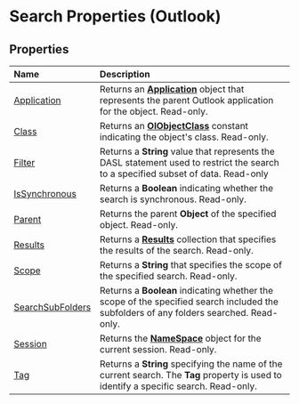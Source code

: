 
# Search Properties (Outlook)

## Properties



|**Name**|**Description**|
|:-----|:-----|
|[Application](9db2bcd4-d191-68c9-dd2a-f14a8372d541.md)|Returns an  **[Application](797003e7-ecd1-eccb-eaaf-32d6ddde8348.md)** object that represents the parent Outlook application for the object. Read-only.|
|[Class](178d0f62-75f9-20bd-d6dc-bcf04ae37422.md)|Returns an  **[OlObjectClass](33d724b3-df3c-2a7f-a80f-93b66d96f588.md)** constant indicating the object's class. Read-only.|
|[Filter](f6040465-da73-56f6-edb7-06d93bb8b531.md)|Returns a  **String** value that represents the DASL statement used to restrict the search to a specified subset of data. Read-only|
|[IsSynchronous](e240cc55-26c3-a560-4ee2-84b15da95e52.md)|Returns a  **Boolean** indicating whether the search is synchronous. Read-only.|
|[Parent](edd9777f-a764-8e35-4a66-05a0f838de0e.md)|Returns the parent  **Object** of the specified object. Read-only.|
|[Results](405166fa-d0bc-33d2-f4aa-908fb821edd6.md)|Returns a  **[Results](59057f6f-8f6d-eed0-c945-240b9593b7ea.md)** collection that specifies the results of the search. Read-only.|
|[Scope](aa4b9aea-029f-6f80-87b1-b99c04ff9631.md)|Returns a  **String** that specifies the scope of the specified search. Read-only.|
|[SearchSubFolders](26dd1970-ba59-9f6a-8cf6-3dba0f9668b2.md)|Returns a  **Boolean** indicating whether the scope of the specified search included the subfolders of any folders searched. Read-only.|
|[Session](8d5a2300-dc21-0fbe-c7c0-17741caae30a.md)|Returns the  **[NameSpace](f0dcaa19-07f5-5d42-a3bf-2e42b7885644.md)** object for the current session. Read-only.|
|[Tag](f0341885-ea75-2277-e55b-827f62165ab2.md)|Returns a  **String** specifying the name of the current search. The **Tag** property is used to identify a specific search. Read-only.|
